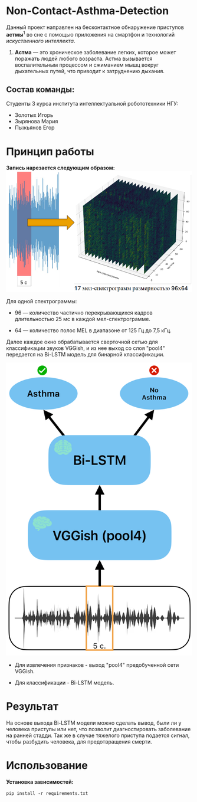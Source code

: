 # Non-Contact-Asthma-Detection

Данный проект направлен на бесконтактное обнаружение приступов **астмы**<sup>1</sup> во сне с помощью приложения на смартфон и технологий *искуственного интеллекта*.

1) **Астма** — это хроническое заболевание легких, которое может поражать людей любого возраста. Астма вызывается воспалительным процессом и сжиманием мышц вокруг дыхательных путей, что приводит к затруднению дыхания.

## Состав команды:
Студенты 3 курса института интеллектуальной робототехники НГУ:
- Золотых Игорь
- Зырянова Мария
- Пыжьянов Егор

# Принцип работы

**Запись нарезается следующим образом:**
![spec](./images/mel_spec.png)

Для одной спектрограммы: 

- 96 — количество частично перекрывающихся кадров длительностью 25 мс в каждой мел-спектрограмме.​

- 64 — количество полос MEL в диапазоне от 125 Гц до 7,5 кГц.

Далее каждое окно обрабатывается сверточной сетью для классификации звуков VGGish, и из нее выход со слоя "pool4" передается на Bi-LSTM модель для бинарной классификации. 

![neural_networks](./images/neural_networks.png)

- Для извлечения признаков - выход "pool4" предобученной сети VGGish.​

- Для классификации - Bi-LSTM модель.

# Результат

На основе выхода Bi-LSTM модели можно сделать вывод, были ли у человека приступы или нет, что позволит диагностировать заболевание на ранней стадди. Так же в случае тяжелого приступа подается сигнал, чтобы разбудить человека, для предотвращения смерти.

# Использование

**Установка зависимостей:**
```
pip install -r requirements.txt
```